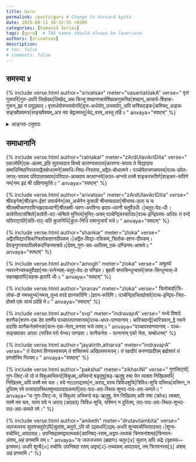 ```yaml
---
title: Guru
permalink: /posts/guru # Change to harvard kyoto
date: 2025-09-11 16:32:55 +0200
categories: [Samasyā Series]
tags: [guru]  # TAG names should always be lowercase
authors: [srivatsav]
description: 
# toc: false
# comments: false
---
```


## समस्या ४

{% include verse.html
   author="srivatsav"
   meter="vasantatilakA"
   verse="
   वृत्तं गुरूपरि|गुरु-उपरि लिखेदथ|लिखेद्_अथ किन्तु शब्दानाचार्यशिक्षकगुरूनिह|शब्दान्_आचार्य-शिक्षक-गुरून्_इह न प्रयुञ्ज्यात्।
   वृत्तार्धयोरुभययोरपि|वृत्त-अर्धयोर्_उभययोर्_अपि कश्चिदङ्कः|कश्चिद्_अङ्कः सङ्ख्यैक्यमत्र|सङ्ख्यैक्यम्_अत्र नव चेद्वरमस्तु|चेद्_वरम्_अस्तु तर्हि॥
   "
   anvaya="स्पष्टम्"
%}



<details>
  <summary>आङ्ग्ला-ऽनुवादः</summary>
<div markdown="1">

Compose a verse on teacher such that: 
* The words ācārya, śikṣaka and guru are not used in the verse anywhere
* In each of the half-verses, there exists at least one number (like eka, dvi, etc). [Note you may choose to have more than one numbers also.]
* Bonus points if the sum of all numbers appearing in the verse is 9.
* Bonus points on composing in a metre other than anuṣṭup as usual.

</div>
</details>

## समाधानानि

<!-- Verse format -->

{% include verse.html
   author="ratnakar"
   meter="zArdUlavikrIDita"
   verse="
   एकात्मेति|एक-आत्मा_इति सुतत्त्वदाय विभवे कारुण्यरूपाय|कारुण्य-रूपाय ते
   विद्यादाय समाधिनिष्ठनिरतायाद्वैतबोधात्मने|समाधि-निष्ठ-निरताय_अद्वैत-बोधात्मने।
   पञ्चोपेतजगत्त्रयस्य|पञ्च-उपेत-जगत्-त्रयस्य परिपालाख्याय|परिपाल-आख्याय कालाग्नये|काल-अग्नये
   तस्मै शङ्कररूपिणे|शङ्कर-रूपिणे नम|नमः इदं श्री दक्षिणामूर्तये॥
   "
   anvaya="स्पष्टम्"
%}

{% include verse.html
   author="srivatsav"
   meter="zArdUlavikrIDita"
   verse="
   श्रीरङ्गेश|श्रीरङ्ग-ईश! तवार्चनेन|तव‌_अर्चनेन कुशली श्रीभाष्यदाता|श्रीभाष्य-दाता च यः 
   श्रीलक्ष्मीचरणारविन्दहृदयध्यानी|श्रीलक्ष्मी-चरण-अरविन्द-हृदय-ध्यानी चतुर्वेदधीः।|चतुर्-वेद-धीः।
   कावेरीतटसंश्रितो|कावेरी-तट-संश्रितो मुनिरयं|मुनिर्-अयम् पञ्चेन्द्रियस्याधिपः|पञ्च-इन्द्रियस्य-अधिपः 
   तं वन्दे यतिराट्पतिं|यति-राट्-पतिं कुलनिधिं|कुल-निधिं रामानुजार्यं भजे॥
   "
   anvaya="स्पष्टम्"
%}

{% include verse.html
   author="shankar"
   meter="zloka"
   verse="
   अद्वैतविद्यारसिकन्त्रिलोकज्ञानदीपकम्।|अद्वैत-विद्या-रसिकम्_त्रिलोक-ज्ञान-दीपकम्।
   देवङ्गुणत्रयातीतमेकदण्डिनमाश्रये॥|देवम्_गुण-त्रय-अतीतम्_एक-दण्डिनम्-आश्रये॥
   "
   anvaya="स्पष्टम्"
%}

{% include verse.html
   author="amogh"
   meter="zloka"
   verse="
   अमूल्यो नवरत्नेभ्यश्चतुर्वेदज्ञ|नव-रत्नेभ्यश्-चतुर्-वेद-ज्ञ पण्डित।
   बृहती सप्तसिन्धुभ्यस्ते|सप्त-सिन्धुभ्यस्-ते सहस्रहृतापि|सहस्र-हृतापि धीः॥
   "
   anvaya="स्पष्टम्"
%}

{% include verse.html
   author="pranav"
   meter="zloka"
   verse="
   त्रिलोकज्ञे|त्रि-लोक-ज्ञे नमस्तुभ्यं|नमस्_तुभ्यं वरदे ज्ञानरूपिणि।|ज्ञान-रूपिणि।
   पञ्चेन्द्रियजितप्रोक्ते|पञ्च-इन्द्रिय-जित-प्रोक्ते एकं सत्यं प्रदेहि मे॥
   "
   anvaya="स्पष्टम्"
%}

{% include verse.html
   author="svp"
   meter="indravajrA"
   verse="
   मध्ये विषादे शरणैक|शरण-एक देव
   वार्ष्णेय पञ्चापरपाणवानाम्|पञ्च-अपर-पाणवानाम्।
   चारित्रवान्द्वे|चारित्रवान्_द्वे नयने ददासि
   यत्नैकनेतर्मनसा|यत्न-एक-नेतर्_मनसा भजे त्वाम्॥
   "
   anvaya="पञ्चापरपाणवानाम् - पञ्च-सङ्ख्याकाः अपराः (नास्ति परो येभ्यः) पाण्डवाः। यत्नैकनेतः - यत्नानाम् एको नेता, सम्बोधनम्"
%}

{% include verse.html
   author="jayatirth,atharva"
   meter="indravajrA"
   verse="
   तं वेदरूपं विनयस्वरूपम्
   तं शक्तिरूपं अखिलस्वरूपम्।
   तं पक्षदीपं करुणाप्रदीपम्
   ब्रह्मेश्वरं तं प्रणतोस्मि नित्यम्॥
   "
   anvaya="स्पष्टम्"
%}

{% include verse.html
   author="pakshal"
   meter="zikhariNI"
   verse="
   गुणत्विट्पो|गुण-त्विट्-पो यो यं विबुधमभिवन्दे|विबुधम्_अभिवन्दे षडृतुषु|षड्-ऋतुषु
   रुषा येन त्यक्ता निखिलमपि|निखिलम्‌‌_अपि यस्मै मम यतः।
   वये नाऽऽराद्यस्य|न_अराद्_यस्य त्रिविधशुचि|त्रिविध-शुचि यस्मिन्न|यस्मिन्_न दुरितम्
   रमे तत्पादाग्रस्थितशुभदपादाग्रकमले|तत्-पाद-अग्र-स्थित-शुभद-पाद-अग्र-कमले॥
   "
   anvaya="यः गुण-त्विट्-पः, यं विबुधम् अभिवन्दे षड्-ऋतुषु, येन निखिलम्‌‌ अपि रुषा (क्रोधः) त्यक्ता, यस्मै मम यतः, यस्य वये न अरात् (अददत्) त्रिविध-शुचि, यस्मिन् न दुरितम्, तत्-पाद-अग्र-स्थित-शुभद-पाद-अग्र-कमले रमे।"
%}

{% include verse.html
   author="aniketh"
   meter="drutavilambita"
   verse="
   जलजजस्य सुतांश्चतुरोऽपि|सुतांश्_चतुरो_ऽपि यो
   ऽद्र्यधरि|ऽद्र्य्-अधरि शून्यवचोभिरपाठयत्।|शून्य-वचोभिर्_अपाठयत्।
   उपनिषद्रसमद्वयतथ्यकं|उपनिषद्-रसम्_अद्वय-तथ्यकं
   त्रिनयनांशमहं|त्रिनयन-अंशम्_अहं प्रणमामि तम्॥
   "
   anvaya="यः जलजजस्य (ब्रह्मणः) चतुरः[४] सुतान् अपि अद्रेः (वृक्षस्य—इत्यमरः) अधरि शून्यैः[०] वचोभिः उपनिषदां रसम् अद्वय[२]-तथ्यकम् अपाठयत्, तम् त्रिनयनस्य[३] अंशम् अहं प्रणमामि।"
%}
